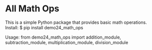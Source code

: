 # All Math Ops

This is a simple Python package that provides basic math operations.
Install:
$ pip install demo24_math_ops

Usage:
from demo24_math_ops import addition_module, subtraction_module, multiplication_module, division_module
